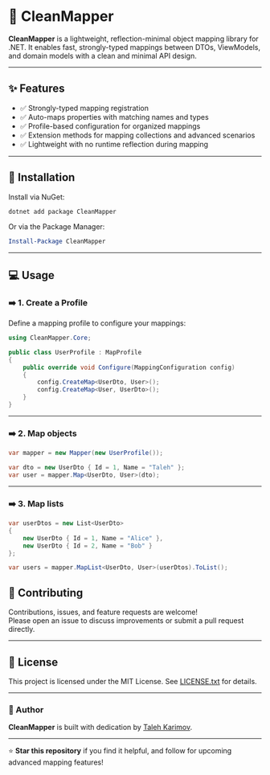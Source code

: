 # 🧹 CleanMapper

**CleanMapper** is a lightweight, reflection-minimal object mapping library for .NET. It enables fast, strongly-typed mappings between DTOs, ViewModels, and domain models with a clean and minimal API design.

---

## ✨ Features

- ✅ Strongly-typed mapping registration
- ✅ Auto-maps properties with matching names and types
- ✅ Profile-based configuration for organized mappings
- ✅ Extension methods for mapping collections and advanced scenarios
- ✅ Lightweight with no runtime reflection during mapping

---

## 🚀 Installation

Install via NuGet:

```bash
dotnet add package CleanMapper
```

Or via the Package Manager:

```powershell
Install-Package CleanMapper
```

---

## 💻 Usage

### ➡️ 1. Create a Profile

Define a mapping profile to configure your mappings:

```csharp
using CleanMapper.Core;

public class UserProfile : MapProfile
{
    public override void Configure(MappingConfiguration config)
    {
        config.CreateMap<UserDto, User>();
        config.CreateMap<User, UserDto>();
    }
}
```

---

### ➡️ 2. Map objects

```csharp
var mapper = new Mapper(new UserProfile());

var dto = new UserDto { Id = 1, Name = "Taleh" };
var user = mapper.Map<UserDto, User>(dto);
```

---

### ➡️ 3. Map lists

```csharp
var userDtos = new List<UserDto>
{
    new UserDto { Id = 1, Name = "Alice" },
    new UserDto { Id = 2, Name = "Bob" }
};

var users = mapper.MapList<UserDto, User>(userDtos).ToList();
```


## 🤝 Contributing

Contributions, issues, and feature requests are welcome!  
Please open an issue to discuss improvements or submit a pull request directly.

---

## 📄 License

This project is licensed under the MIT License. See [LICENSE.txt](LICENSE.txt) for details.

---

### 🙌 Author

**CleanMapper** is built with dedication by [Taleh Karimov](https://github.com/talehkarimov).

---

⭐ **Star this repository** if you find it helpful, and follow for upcoming advanced mapping features!
